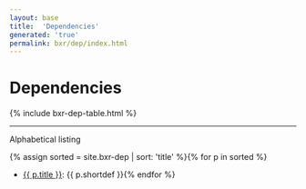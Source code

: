 ```yaml
---
layout: base
title:  'Dependencies'
generated: 'true'
permalink: bxr/dep/index.html
---
```


# Dependencies

{% include bxr-dep-table.html %}

----------

Alphabetical listing

{% assign sorted = site.bxr-dep | sort: 'title' %}{% for p in sorted %}
* [{{ p.title }}](): {{ p.shortdef }}{% endfor %}
